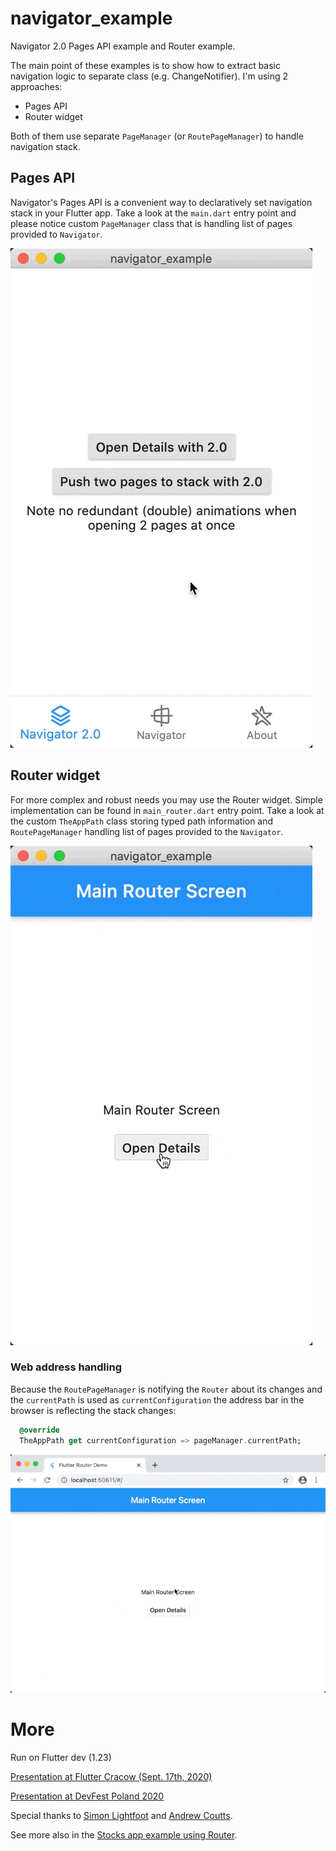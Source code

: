 # navigator_example

Navigator 2.0 Pages API example and Router example.

The main point of these examples is to show how to extract basic navigation logic to separate class (e.g. ChangeNotifier). I'm using 2 approaches:

- Pages API
- Router widget

Both of them use separate `PageManager` (or `RoutePageManager`) to handle navigation stack.

## Pages API

Navigator's Pages API is a convenient way to declaratively set navigation stack in your Flutter app. Take a look at the `main.dart` entry point and please notice custom `PageManager` class that is handling list of pages provided to `Navigator`.

![](docs/pages.gif)

## Router widget

For more complex and robust needs you may use the Router widget. Simple implementation can be found in `main_router.dart` entry point. Take a look at the custom `TheAppPath` class storing typed path information and `RoutePageManager` handling list of pages provided to the `Navigator`.

![](docs/router.gif)

### Web address handling

Because the `RoutePageManager` is notifying the `Router` about its changes and the `currentPath` is used as `currentConfiguration` the address bar in the browser is reflecting the stack changes:

```dart
  @override
  TheAppPath get currentConfiguration => pageManager.currentPath;
```

![](docs/web.gif)


# More

Run on Flutter dev (1.23)

[Presentation at Flutter Cracow (Sept. 17th, 2020)](https://docs.google.com/presentation/d/1d8bdw5OKnY0HmY2GqAHo17LJvRjdmy3FAxFb9DDd90o/edit?usp=sharing)

[Presentation at DevFest Poland 2020](https://docs.google.com/presentation/d/1PGjm5ZMrYS5sQab3qj-nTaAe_FWNCBWi8KoMEaprlvQ/edit?usp=sharing)

Special thanks to [Simon Lightfoot](https://github.com/slightfoot/) and [Andrew Coutts](https://github.com/acoutts).

See more also in the [Stocks app example using Router](https://github.com/flutter/flutter/pull/63424).